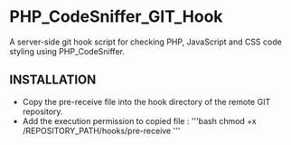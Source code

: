 PHP_CodeSniffer_GIT_Hook
========================

A server-side git hook script for checking PHP, JavaScript and CSS code styling using PHP_CodeSniffer.


INSTALLATION
------------

- Copy the pre-receive file into the hook directory of the remote GIT
repository.
-  Add the execution permission to copied file : 
'''bash
chmod +x /REPOSITORY_PATH/hooks/pre-receive
''' 
